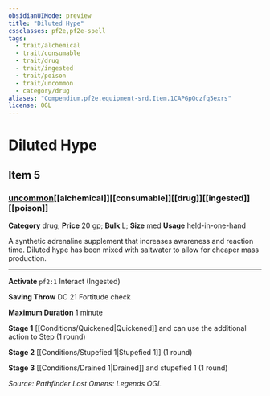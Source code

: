 ```yaml
---
obsidianUIMode: preview
title: "Diluted Hype"
cssclasses: pf2e,pf2e-spell
tags:
  - trait/alchemical
  - trait/consumable
  - trait/drug
  - trait/ingested
  - trait/poison
  - trait/uncommon
  - category/drug
aliases: "Compendium.pf2e.equipment-srd.Item.1CAPGpQczfq5exrs"
license: OGL
---
```

# Diluted Hype
## Item 5
### [uncommon](uncommon "Uncommon Rarity Trait")[[alchemical]][[consumable]][[drug]][[ingested]][[poison]]

**Category** drug; 
**Price** 20 gp; 
**Bulk** L; **Size** med
**Usage** held-in-one-hand

A synthetic adrenaline supplement that increases awareness and reaction time. Diluted hype has been mixed with saltwater to allow for cheaper mass production.

* * *

**Activate** `pf2:1` Interact (Ingested)

**Saving Throw** DC 21 Fortitude check

**Maximum Duration** 1 minute

**Stage 1** [[Conditions/Quickened|Quickened]] and can use the additional action to Step (1 round)

**Stage 2** [[Conditions/Stupefied 1|Stupefied 1]] (1 round)

**Stage 3** [[Conditions/Drained 1|Drained]] and stupefied 1 (1 round)

*Source: Pathfinder Lost Omens: Legends*
*OGL*
